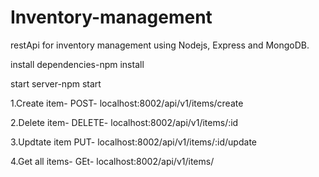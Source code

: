 # Inventory-management
restApi for inventory management using Nodejs, Express and MongoDB.

install dependencies-npm install

start server-npm start


1.Create item- POST- localhost:8002/api/v1/items/create

2.Delete item- DELETE- localhost:8002/api/v1/items/:id

3.Updtate item PUT- localhost:8002/api/v1/items/:id/update

4.Get all items- GEt- localhost:8002/api/v1/items/


